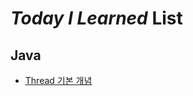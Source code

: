 # *Today I Learned* List
## Java 
- [Thread 기본 개념](https://github.com/coolLemonade/TIL/blob/main/Java/Thread%20%EA%B0%9C%EB%85%90.md#thread-%EA%B8%B0%EB%B3%B8-%EA%B0%9C%EB%85%90)
